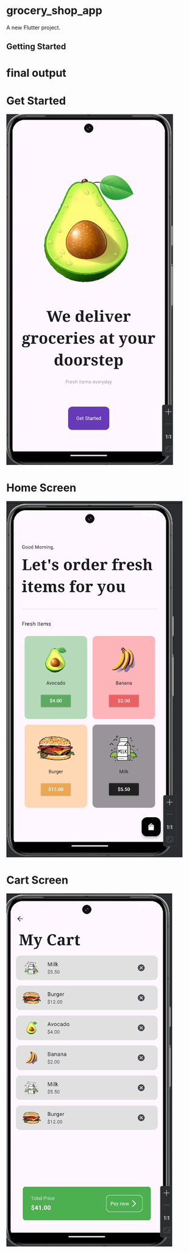 # grocery_shop_app

A new Flutter project.

## Getting Started

# final output

# Get Started
![img.png](img.png)

# Home Screen
![img_1.png](img_1.png)

# Cart Screen
![img_2.png](img_2.png)


